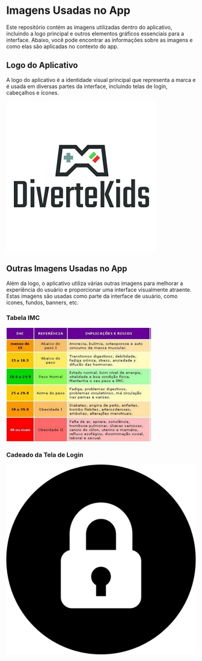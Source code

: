 # Imagens Usadas no App

Este repositório contém as imagens utilizadas dentro do aplicativo, incluindo a logo principal e outros elementos gráficos essenciais para a interface. Abaixo, você pode encontrar as informações sobre as imagens e como elas são aplicadas no contexto do app.

## Logo do Aplicativo

A logo do aplicativo é a identidade visual principal que representa a marca e é usada em diversas partes da interface, incluindo telas de login, cabeçalhos e ícones.

![Logo do Aplicativo](../Icons/c9d7e721-dd15-45c8-8628-bc6ec3b1b735.jpg)

## Outras Imagens Usadas no App

Além da logo, o aplicativo utiliza várias outras imagens para melhorar a experiência do usuário e proporcionar uma interface visualmente atraente. Estas imagens são usadas como parte da interface de usuário, como ícones, fundos, banners, etc.

### Tabela IMC
![Exemplo de Imagem 1](../Icons/tabela.jpg)

### Cadeado da Tela de Login
![Exemplo de Imagem 2](../Icons/181534.png)



